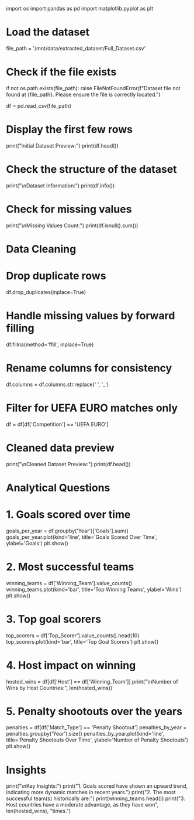 import os
import pandas as pd
import matplotlib.pyplot as plt

# Load the dataset
file_path = '/mnt/data/extracted_dataset/Full_Dataset.csv'

# Check if the file exists
if not os.path.exists(file_path):
    raise FileNotFoundError(f"Dataset file not found at {file_path}. Please ensure the file is correctly located.")

df = pd.read_csv(file_path)

# Display the first few rows
print("Initial Dataset Preview:")
print(df.head())

# Check the structure of the dataset
print("\nDataset Information:")
print(df.info())

# Check for missing values
print("\nMissing Values Count:")
print(df.isnull().sum())

# Data Cleaning
# Drop duplicate rows
df.drop_duplicates(inplace=True)

# Handle missing values by forward filling
df.fillna(method='ffill', inplace=True)

# Rename columns for consistency
df.columns = df.columns.str.replace(' ', '_')

# Filter for UEFA EURO matches only
df = df[df['Competition'] == 'UEFA EURO']

# Cleaned data preview
print("\nCleaned Dataset Preview:")
print(df.head())

# Analytical Questions
# 1. Goals scored over time
goals_per_year = df.groupby('Year')['Goals'].sum()
goals_per_year.plot(kind='line', title='Goals Scored Over Time', ylabel='Goals')
plt.show()

# 2. Most successful teams
winning_teams = df['Winning_Team'].value_counts()
winning_teams.plot(kind='bar', title='Top Winning Teams', ylabel='Wins')
plt.show()

# 3. Top goal scorers
top_scorers = df['Top_Scorer'].value_counts().head(10)
top_scorers.plot(kind='bar', title='Top Goal Scorers')
plt.show()

# 4. Host impact on winning
hosted_wins = df[df['Host'] == df['Winning_Team']]
print("\nNumber of Wins by Host Countries:", len(hosted_wins))

# 5. Penalty shootouts over the years
penalties = df[df['Match_Type'] == 'Penalty Shootout']
penalties_by_year = penalties.groupby('Year').size()
penalties_by_year.plot(kind='line', title='Penalty Shootouts Over Time', ylabel='Number of Penalty Shootouts')
plt.show()

# Insights
print("\nKey Insights:")
print("1. Goals scored have shown an upward trend, indicating more dynamic matches in recent years.")
print("2. The most successful team(s) historically are:")
print(winning_teams.head())
print("3. Host countries have a moderate advantage, as they have won", len(hosted_wins), "times.")
